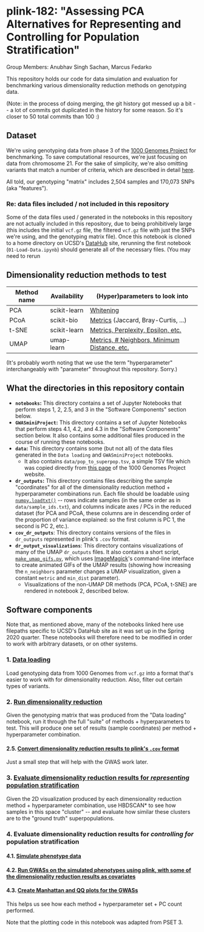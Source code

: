 # plink-182: "Assessing PCA Alternatives for Representing and Controlling for Population Stratification"

Group Members: Anubhav Singh Sachan, Marcus Fedarko

This repository holds our code for data simulation and evaluation for
benchmarking various dimensionality reduction methods on genotyping data.

(Note: in the process of doing merging, the git history got messed up a bit -- a lot of commits got duplicated in the history for some reason. So it's closer to 50 total commits than 100 :)

## Dataset

We're using genotyping data from phase 3 of the
[1000 Genomes Project](https://www.internationalgenome.org/) for benchmarking.
To save computational resources, we're just focusing on data from chromosome 21.
For the sake of simplicity, we're also omitting variants that match a number of
criteria, which are described in detail
[here](https://nbviewer.jupyter.org/github/fedarko/plink-182/blob/master/notebooks/01-Load-Data.ipynb#bcftools-query-options).

All told, our genotyping "matrix" includes 2,504 samples and 170,073 SNPs (aka "features").

### Re: data files included / not included in this repository

Some of the data files used / generated in the notebooks in this repository are
not actually included in this repository, due to being prohibitively large (this includes
the initial `vcf.gz` file, the filtered `vcf.gz` file with just the SNPs we're using, and
the genotyping matrix file). Once this notebook is cloned to a home directory on UCSD's
[DataHub](http://datahub.ucsd.edu/) site, rerunning the first notebook (`01-Load-Data.ipynb`) should
generate all of the necessary files. (You may need to rerun 

## Dimensionality reduction methods to test

| Method name | Availability | (Hyper)parameters to look into |
| --- | --- | --- |
| PCA | scikit-learn | [Whitening](http://ufldl.stanford.edu/tutorial/unsupervised/PCAWhitening/) |
| PCoA | scikit-bio | [Metrics](http://scikit-bio.org/docs/latest/generated/skbio.diversity.beta_diversity.html?highlight=beta_diversity#skbio.diversity.beta_diversity) (Jaccard, Bray-Curtis, ...) |
| t-SNE | scikit-learn | [Metrics, Perplexity, Epsilon, etc.](https://towardsdatascience.com/how-to-tune-hyperparameters-of-tsne-7c0596a18868) |
| UMAP | umap-learn | [Metrics, # Neighbors, Minimum Distance, etc.](https://umap-learn.readthedocs.io/en/latest/parameters.html)

(It's probably worth noting that we use the term "hyperparameter" interchangeably with "parameter" throughout this repository. Sorry.)

## What the directories in this repository contain

- **`notebooks`:** This directory contains a set of Jupyter Notebooks that perform steps 1, 2, 2.5, and 3 in the "Software Components" section below.
- **`GWASminiProject`:** This directory contains a set of Jupyter Notebooks that perform steps 4.1, 4.2, and 4.3 in the "Software Components" section below. It also contains some additional files produced in the course of running these notebooks.
- **`data`:** This directory contains some (but not all) of the data files generated in the `Data loading` and `GWASminiProject` notebooks.
  - It also contains `data/pop_to_superpop.tsv`, a simple TSV file which was copied directly from
[this page](https://www.internationalgenome.org/faq/which-populations-are-part-your-study/) of the 1000
Genomes Project website.
- **`dr_outputs`:** This directory contains files describing the sample "coordinates" for all of the dimensionality reduction method + hyperparameter combinations run. Each file should be loadable using [`numpy.loadtxt()`](https://numpy.org/doc/1.18/reference/generated/numpy.loadtxt.html) -- rows indicate samples (in the same order as in `data/sample_ids.txt`), and columns indicate axes / PCs in the reduced dataset (for PCA and PCoA, these columns are in descending order of the proportion of variance explained: so the first column is PC 1, the second is PC 2, etc.).
- **`cov_dr_outputs`**: This directory contains versions of the files in `dr_outputs` represented in plink's `.cov` format.
- **`dr_output_visualizations`**: This directory contains visualizations of many of the UMAP `dr_outputs` files. It also contains a short script, [`make_umap_gifs.py`](https://github.com/fedarko/plink-182/blob/master/dr_output_visualizations/make_umap_gifs.py), which uses [ImageMagick](https://imagemagick.org/index.php)'s command-line interface to create animated GIFs of the UMAP results (showing how increasing the `n_neighbors` parameter changes a UMAP visualization, given a constant `metric` and `min_dist` parameter).
  - Visualizations of the non-UMAP DR methods (PCA, PCoA, t-SNE) are rendered in notebook 2, described below.

## Software components

Note that, as mentioned above, many of the notebooks linked here use filepaths specific to
UCSD's DataHub site as it was set up in the Spring 2020 quarter. These notebooks will
therefore need to be modified in order to work with arbitrary datasets, or on other systems.

### 1. [Data loading](https://nbviewer.jupyter.org/github/fedarko/plink-182/blob/master/notebooks/01-Load-Data.ipynb)
Load genotyping data from 1000 Genomes from `vcf.gz` into a format that's easier
to work with for dimensionality reduction. Also, filter out certain types of variants.

### 2. [Run dimensionality reduction](https://nbviewer.jupyter.org/github/fedarko/plink-182/blob/master/notebooks/02-Run-Dimensionality-Reduction.ipynb)
Given the genotyping matrix that was produced from the "Data loading" notebook,
run it through the full "suite" of methods + hyperparameters to test.
This will produce one set of results (sample coordinates) per method + hyperparameter combination.

#### 2.5. [Convert dimensionality reduction results to plink's `.cov` format](https://nbviewer.jupyter.org/github/fedarko/plink-182/blob/master/notebooks/02.5-Convert-DR-Outputs-To-Plink-Format.ipynb)
Just a small step that will help with the GWAS work later.

### 3. [Evaluate dimensionality reduction results for _representing_ population stratification](https://nbviewer.jupyter.org/github/fedarko/plink-182/blob/master/notebooks/03-Evaluate-Representation.ipynb)
Given the 2D visualization produced by each dimensionality reduction method + hyperparameter
combination, use HBDSCAN\* to see how samples in this space "cluster" -- and evaluate how similar
these clusters are to the "ground truth" superpopulations.

### 4. Evaluate dimensionality reduction results for _controlling for_ population stratification

#### 4.1. [Simulate phenotype data](https://nbviewer.jupyter.org/github/fedarko/plink-182/blob/master/GWASminiProject/1.%20PhenotypeSimulation.ipynb)

#### 4.2. [Run GWASs on the simulated phenotypes using plink, with some of the dimensionality reduction results as covariates](https://nbviewer.jupyter.org/github/fedarko/plink-182/blob/master/GWASminiProject/2.%20plink%20runs.ipynb)

#### 4.3. [Create Manhattan and QQ plots for the GWASs](https://nbviewer.jupyter.org/github/fedarko/plink-182/blob/master/GWASminiProject/3.%20Create%20Plots.ipynb)
This helps us see how each method + hyperparameter set + PC count performed.

Note that the plotting code in this notebook was adapted from PSET 3.
